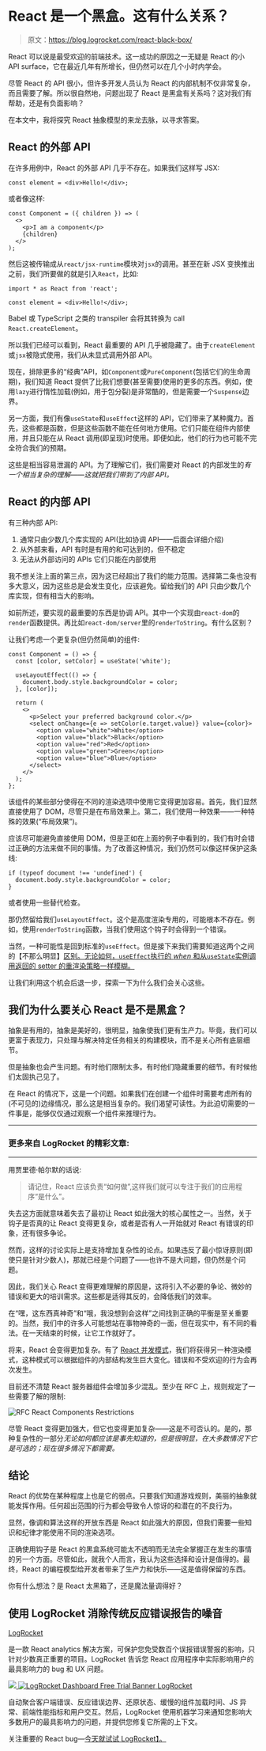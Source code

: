 # React 是一个黑盒。这有什么关系？

> 原文：<https://blog.logrocket.com/react-black-box/>

React 可以说是最受欢迎的前端技术。这一成功的原因之一无疑是 React 的小 API surface，它在最近几年有所增长，但仍然可以在几个小时内学会。

尽管 React 的 API 很小，但许多开发人员认为 React 的内部机制不仅非常复杂，而且需要了解。所以很自然地，问题出现了 React 是黑盒有关系吗？这对我们有帮助，还是有负面影响？

在本文中，我将探究 React 抽象模型的来龙去脉，以寻求答案。

## React 的外部 API

在许多用例中，React 的外部 API 几乎不存在。如果我们这样写 JSX:

```
const element = <div>Hello!</div>;

```

或者像这样:

```
const Component = ({ children }) => (
  <>
    <p>I am a component</p>
    {children}
  </>
);

```

然后这被传输成从`react/jsx-runtime`模块对`jsx`的调用。甚至在新 JSX 变换推出之前，我们所要做的就是引入`React`，比如:

```
import * as React from 'react';

const element = <div>Hello!</div>;

```

Babel 或 TypeScript 之类的 transpiler 会将其转换为 call `React.createElement`。

所以我们已经可以看到，React 最重要的 API 几乎被隐藏了。由于`createElement`或`jsx`被隐式使用，我们从未显式调用外部 API。

现在，排除更多的“经典”API，如`Component`或`PureComponent`(包括它们的生命周期)，我们知道 React 提供了比我们想要(甚至需要)使用的更多的东西。例如，使用`lazy`进行惰性加载(例如，用于包分裂)是非常酷的，但是需要一个`Suspense`边界。

另一方面，我们有像`useState`和`useEffect`这样的 API，它们带来了某种魔力。首先，这些都是函数，但是这些函数不能在任何地方使用。它们只能在组件内部使用，并且只能在从 React 调用(即呈现)时使用。即便如此，他们的行为也可能不完全符合我们的预期。

这些是相当容易泄漏的 API。为了理解它们，我们需要对 React 的内部发生的*有一个相当复杂的理解——这就把我们带到了内部 API。*

## React 的内部 API

有三种内部 API:

1.  通常只由少数几个库实现的 API(比如协调 API——后面会详细介绍)
2.  从外部来看，API 有时是有用的和可达到的，但不稳定
3.  无法从外部访问的 APIs 它们只能在内部使用

我不想关注上面的第三点，因为这已经超出了我们的能力范围。选择第二条也没有多大意义，因为这些总是会发生变化，应该避免。留给我们的 API 只由少数几个库实现，但有相当大的影响。

如前所述，要实现的最重要的东西是协调 API。其中一个实现由`react-dom`的`render`函数提供。再比如`react-dom/server`里的`renderToString`。有什么区别？

让我们考虑一个更复杂(但仍然简单)的组件:

```
const Component = () => {
  const [color, setColor] = useState('white');

  useLayoutEffect(() => {
    document.body.style.backgroundColor = color;
  }, [color]);

  return (
    <>
      <p>Select your preferred background color.</p>
      <select onChange={e => setColor(e.target.value)} value={color}>
        <option value="white">White</option>
        <option value="black">Black</option>
        <option value="red">Red</option>
        <option value="green">Green</option>
        <option value="blue">Blue</option>
      </select>
    </>
  );
};

```

该组件的某些部分使得在不同的渲染选项中使用它变得更加容易。首先，我们显然直接使用了 DOM，尽管只是在布局效果上。第二，我们使用一种效果——一种特殊的效果(“布局效果”)。

应该尽可能避免直接使用 DOM，但是正如在上面的例子中看到的，我们有时会错过正确的方法来做不同的事情。为了改善这种情况，我们仍然可以像这样保护这条线:

```
if (typeof document !== 'undefined') {
  document.body.style.backgroundColor = color;
}

```

或者使用一些替代检查。

那仍然留给我们`useLayoutEffect`。这个是高度渲染专用的，可能根本不存在。例如，使用`renderToString`函数，当我们使用这个钩子时会得到一个错误。

当然，一种可能性是回到标准的`useEffect`。但是接下来我们需要知道这两个之间的【不那么明显】[区别。无论如何，`useEffect`执行的 *when* 和从`useState`实例调用返回的 setter 的重渲染策略一样模糊。](https://blog.logrocket.com/useeffect-vs-uselayouteffect/)

让我们利用这个机会后退一步，探索一下为什么我们会关心这些。

## 我们为什么要关心 React 是不是黑盒？

抽象是有用的，抽象是美好的，很明显，抽象使我们更有生产力。毕竟，我们可以更富于表现力，只处理与解决特定任务相关的构建模块，而不是关心所有底层细节。

但是抽象也会产生问题。有时他们限制太多。有时他们隐藏重要的细节。有时候他们太固执己见了。

在 React 的情况下，这是一个问题。如果我们在创建一个组件时需要考虑所有的(不可见的)边缘情况，那么这是相当复杂的。我们渴望可读性。为此迫切需要的一件事是，能够仅仅通过观察一个组件来推理行为。

* * *

### 更多来自 LogRocket 的精彩文章:

* * *

用贾里德·帕尔默的话说:

> 请记住，React 应该负责“如何做”,这样我们就可以专注于我们的应用程序“是什么”。

失去这方面就意味着失去了最初让 React 如此强大的核心属性之一。当然，关于钩子是否真的让 React 变得更复杂，或者是否有人一开始就对 React 有错误的印象，还有很多争论。

然而，这样的讨论实际上是支持增加复杂性的论点。如果违反了最小惊讶原则(即使只是针对少数人)，那就已经是个问题了——也许不是大问题，但仍然是个问题。

因此，我们关心 React 变得更难理解的原因是，这将引入不必要的争论、微妙的错误和更大的培训需求。这些都是适得其反的，会降低我们的效率。

在“嘿，这东西真神奇”和“哦，我没想到会这样”之间找到正确的平衡是至关重要的。当然，我们中的许多人可能想站在事物神奇的一面，但在现实中，有不同的看法。在一天结束的时候，让它工作就好了。

将来，React 会变得更加复杂。有了 [React 并发模式](https://blog.logrocket.com/react-concurrent-mode/)，我们将获得另一种渲染模式，这种模式可以根据组件的内部结构发生巨大变化。错误和不受欢迎的行为会再次发生。

目前还不清楚 React 服务器组件会增加多少混乱。至少在 RFC 上，规则规定了一些需要了解的限制:

![RFC React Components Restrictions](img/caaeb7db0dbb1e6d523583a0cb1e668b.png)

尽管 React 变得更加强大，但它也变得更加复杂——这是不可否认的。是的，那种复杂性的一部分*无论如何都应该是事先知道的，但是很明显，在大多数情况下它是可选的；现在很多情况下都需要。*

## 结论

React 的优势在某种程度上也是它的弱点。只要我们知道游戏规则，美丽的抽象就能发挥作用。任何超出范围的行为都会导致令人惊讶的和潜在的不良行为。

显然，像调和算法这样的开放东西是 React 如此强大的原因，但我们需要一些知识和纪律才能使用不同的渲染选项。

正确使用钩子是 React 的黑盒系统可能太不透明而无法完全掌握正在发生的事情的另一个方面。尽管如此，就我个人而言，我认为这些选择和设计是值得的。最终，React 的编程模型给开发者带来了生产力和快乐——这是值得保留的东西。

你有什么想法？是 React 太黑箱了，还是魔法量调得好？

## 使用 LogRocket 消除传统反应错误报告的噪音

[LogRocket](https://lp.logrocket.com/blg/react-signup-issue-free)

是一款 React analytics 解决方案，可保护您免受数百个误报错误警报的影响，只针对少数真正重要的项目。LogRocket 告诉您 React 应用程序中实际影响用户的最具影响力的 bug 和 UX 问题。

[![](img/f300c244a1a1cf916df8b4cb02bec6c6.png) ](https://lp.logrocket.com/blg/react-signup-general) [ ![LogRocket Dashboard Free Trial Banner](img/d6f5a5dd739296c1dd7aab3d5e77eeb9.png) ](https://lp.logrocket.com/blg/react-signup-general) [LogRocket](https://lp.logrocket.com/blg/react-signup-issue-free)

自动聚合客户端错误、反应错误边界、还原状态、缓慢的组件加载时间、JS 异常、前端性能指标和用户交互。然后，LogRocket 使用机器学习来通知您影响大多数用户的最具影响力的问题，并提供您修复它所需的上下文。

关注重要的 React bug—[今天就试试 LogRocket】。](https://lp.logrocket.com/blg/react-signup-issue-free)